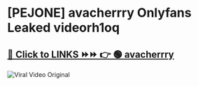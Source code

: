 
 # [PEJONE] avacherrry Onlyfans Leaked videorh1oq

## <h2><a href="https://clipsfans.com/avacherrry&ref=git">🔗 Click to LINKS ⏩⏩ 👉 🟢 avacherrry </a></h2>

<a href="https://clipsfans.com/avacherrry&ref=git" rel="nofollow" data-target="animated-image.originalLink"><img src="https://i.ibb.co.com/xMMVF88/686577567.gif" alt="Viral Video Original" style="max-width: 100%; display: inline-block;" data-target="animated-image.originalImage"></a>

